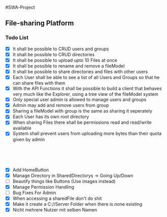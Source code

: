 #SWA-Project

## File-sharing Platform

### Todo List

- [x] It shall be possible to CRUD users and groups
- [x] It shall be possible to CRUD directories
- [x] It shall be possible to upload upto 10 Files at once
- [x] It shall be possible to rename and remove a fileModel
- [x] It shall be possible to share directories and files with other users
- [x] Each User shall be able to see a list of all Users and Groups so that he can share files with them
- [x] With the API Functions it shall be possible to build a client that behaves very much like the Explorer, using a
  tree view of the fileModel system
- [x] Only special user admin is allowed to manage users and groups
- [x] Admin may add and remove users from group
- [x] Sharing a fileModel with group is the same as sharing it seperately
- [x] Each User has its own root directory
- [x] When sharing Files there shall be permissions read and read/write available
- [x] System shall prevent users from uploading more bytes than their quota given by admin

<br><br><br>

-[x] Add HomeButton
-[x] Manage Directory in SharedDirectorys -> Going Up/Down
- [ ] Beautify things like Buttons (Use images instead)
- [x] Manage Permission Handling
- [ ] Bug Fixes For Admin
- [x] When accessing a sharedFile don't do shit
- [x] Make it create a C://Server Folder when there is none existing
- [x] Nicht mehrere Nutzer mit selben Namen